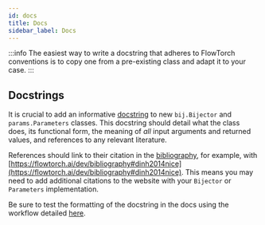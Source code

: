 ```yaml
---
id: docs
title: Docs
sidebar_label: Docs
---
```

:::info
The easiest way to write a docstring that adheres to FlowTorch conventions is to copy one from a pre-existing class and adapt it to your case.
:::

## Docstrings
It is crucial to add an informative [docstring](https://www.python.org/dev/peps/pep-0257/#id15) to new `bij.Bijector` and `params.Parameters` classes. This docstring should detail what the class does, its functional form, the meaning of *all* input arguments and returned values, and references to any relevant literature.

References should link to their citation in the [bibliography](/dev/bibliography), for example, with [https://flowtorch.ai/dev/bibliography#dinh2014nice](https://flowtorch.ai/dev/bibliography#dinh2014nice). This means you may need to add additional citations to the website with your `Bijector` or `Parameters` implementation.

Be sure to test the formatting of the docstring in the docs using the workflow detailed [here](/dev/ops).
